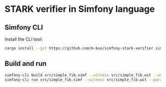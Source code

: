 # STARK verifier in Simfony language

## Simfony CLI

Install the CLI tool:

```bash
cargo install --git https://github.com/m-kus/simfony-stark-verifier simfony-cli
```

## Build and run

```bash
simfony-cli build src/simple_fib.simf --witness src/simple_fib.wit --output-path src/simple_fib.bin
simfony-cli run src/simple_fib.simf --witness src/simple_fib.wit --param src/simple_fib.param
```

